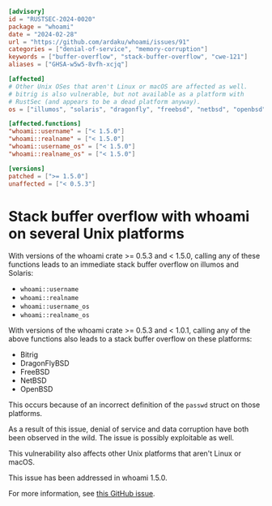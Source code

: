 ```toml
[advisory]
id = "RUSTSEC-2024-0020"
package = "whoami"
date = "2024-02-28"
url = "https://github.com/ardaku/whoami/issues/91"
categories = ["denial-of-service", "memory-corruption"]
keywords = ["buffer-overflow", "stack-buffer-overflow", "cwe-121"]
aliases = ["GHSA-w5w5-8vfh-xcjq"]

[affected]
# Other Unix OSes that aren't Linux or macOS are affected as well.
# bitrig is also vulnerable, but not available as a platform with
# RustSec (and appears to be a dead platform anyway).
os = ["illumos", "solaris", "dragonfly", "freebsd", "netbsd", "openbsd"]

[affected.functions]
"whoami::username" = ["< 1.5.0"]
"whoami::realname" = ["< 1.5.0"]
"whoami::username_os" = ["< 1.5.0"]
"whoami::realname_os" = ["< 1.5.0"]

[versions]
patched = [">= 1.5.0"]
unaffected = ["< 0.5.3"]
```

# Stack buffer overflow with whoami on several Unix platforms

With versions of the whoami crate >= 0.5.3 and < 1.5.0, calling any of these functions leads to an
immediate stack buffer overflow on illumos and Solaris:

- `whoami::username`
- `whoami::realname`
- `whoami::username_os`
- `whoami::realname_os`

With versions of the whoami crate >= 0.5.3 and < 1.0.1, calling any of the above functions also
leads to a stack buffer overflow on these platforms:

- Bitrig
- DragonFlyBSD
- FreeBSD
- NetBSD
- OpenBSD

This occurs because of an incorrect definition of the `passwd` struct on those platforms.

As a result of this issue, denial of service and data corruption have both been observed in the
wild. The issue is possibly exploitable as well.

This vulnerability also affects other Unix platforms that aren't Linux or macOS.

This issue has been addressed in whoami 1.5.0.

For more information, see [this GitHub issue](https://github.com/ardaku/whoami/issues/91).

